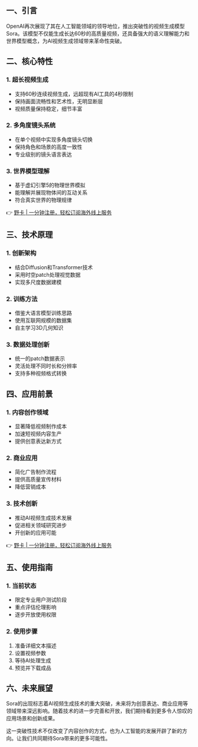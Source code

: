 ## **一、引言**

OpenAI再次展现了其在人工智能领域的领导地位，推出突破性的视频生成模型Sora。该模型不仅能生成长达60秒的高质量视频，还具备强大的语义理解能力和世界模型概念，为AI视频生成领域带来革命性突破。

## **二、核心特性**

### **1. 超长视频生成**
- 支持60秒连续视频生成，远超现有AI工具的4秒限制
- 保持画面流畅性和艺术性，无明显断层
- 视频质量保持稳定，细节丰富

### **2. 多角度镜头系统**
- 在单个视频中实现多角度镜头切换
- 保持角色和场景的高度一致性
- 专业级别的镜头语言表达

### **3. 世界模型理解**
- 基于虚幻引擎5的物理世界模拟
- 能理解并展现物体间的互动关系
- 符合真实世界的物理规律

👉 [野卡 | 一分钟注册，轻松订阅海外线上服务](https://bit.ly/bewildcard)

## **三、技术原理**

### **1. 创新架构**
- 结合Diffusion和Transformer技术
- 采用时空patch处理视觉数据
- 实现多尺度数据建模

### **2. 训练方法**
- 借鉴大语言模型训练思路
- 使用互联网规模的数据集
- 自主学习3D几何知识

### **3. 数据处理创新**
- 统一的patch数据表示
- 灵活处理不同时长和分辨率
- 支持多种视频格式转换

## **四、应用前景**

### **1. 内容创作领域**
- 显著降低视频制作成本
- 加速短视频内容生产
- 提供创意表达新方式

### **2. 商业应用**
- 简化广告制作流程
- 提供高质量宣传材料
- 降低营销成本

### **3. 技术创新**
- 推动AI视频生成技术发展
- 促进相关领域研究进步
- 开创新的应用可能

👉 [野卡 | 一分钟注册，轻松订阅海外线上服务](https://bit.ly/bewildcard)

## **五、使用指南**

### **1. 当前状态**
- 限定专业用户测试阶段
- 重点评估伦理影响
- 逐步开放使用权限

### **2. 使用步骤**
1. 准备详细文本描述
2. 设置视频参数
3. 等待AI处理生成
4. 预览并下载成品

## **六、未来展望**

Sora的出现标志着AI视频生成技术的重大突破，未来将为创意表达、商业应用等领域带来深远影响。随着技术的进一步完善和开放，我们期待看到更多令人惊叹的应用场景和创新成果。

这一突破性技术不仅改变了内容创作的方式，也为人工智能的发展开辟了新的方向。让我们共同期待Sora带来的更多可能性。